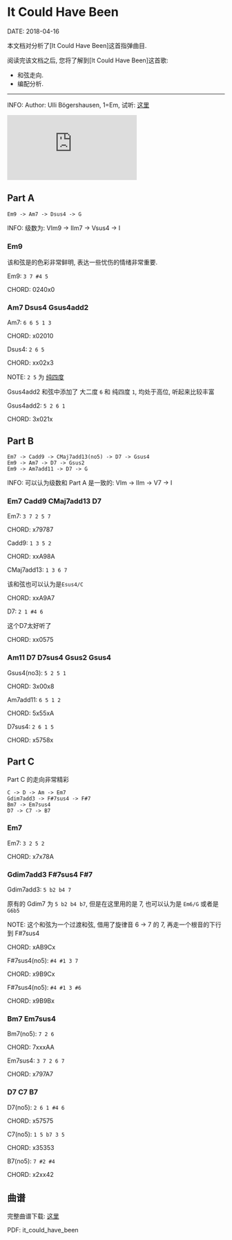 It Could Have Been
==================

DATE: 2018-04-16

本文档对分析了[It Could Have Been]这首指弹曲目.

阅读完该文档之后, 您将了解到[It Could Have Been]这首歌:

* 和弦走向.
* 编配分析.

--------------------------------------------------------------------------------

INFO: Author: Ulli Bögershausen, 1=Em, 试听: [这里](http://www.xiami.com/song/8FZ8wmfaaf1?spm=a1z1s.6659509.0.0.rHuhQw)

<iframe class="youtube" src="https://www.youtube.com/embed/umxQmJ1nqv0" frameborder="0" allow="autoplay; encrypted-media" allowfullscreen></iframe>

Part A
------
```
Em9 -> Am7 -> Dsus4 -> G
```

INFO: 级数为: VIm9 -> IIm7 -> Vsus4 -> I

### Em9
该和弦是的色彩非常鲜明, 表达一些忧伤的情绪非常重要.

Em9: `3 7 #4 5`

CHORD: 0240x0

### Am7 Dsus4 Gsus4add2
Am7: `6 6 5 1 3`

CHORD: x02010

Dsus4: `2 6 5`

CHORD: xx02x3

NOTE: `2 5` 为 [纯四度](https://en.wikipedia.org/wiki/Perfect_fourth)

Gsus4add2 和弦中添加了 大二度 `6` 和 纯四度 `1`, 均处于高位, 听起来比较丰富

Gsus4add2: `5 2 6 1`

CHORD: 3x021x

Part B
------
```
Em7 -> Cadd9 -> CMaj7add13(no5) -> D7 -> Gsus4
Em9 -> Am7 -> D7 -> Gsus2
Em9 -> Am7add11 -> D7 -> G
```

INFO: 可以认为级数和 Part A 是一致的: VIm -> IIm -> V7 -> I

### Em7 Cadd9 CMaj7add13 D7
Em7: `3 7 2 5 7`

CHORD: x79787

Cadd9: `1 3 5 2`

CHORD: xxA98A

CMaj7add13: `1 3 6 7`

该和弦也可以认为是`Esus4/C`

CHORD: xxA9A7

D7: `2 1 #4 6`

这个D7太好听了

CHORD: xx0575

### Am11 D7 D7sus4 Gsus2 Gsus4
Gsus4(no3): `5 2 5 1`

CHORD: 3x00x8

Am7add11: `6 5 1 2`

CHORD: 5x55xA

D7sus4: `2 6 1 5`

CHORD: x5758x

Part C
------
Part C 的走向非常精彩

```
C -> D -> Am -> Em7
Gdim7add3 -> F#7sus4 -> F#7
Bm7 -> Em7sus4
D7 -> C7 -> B7
```

### Em7
Em7: `3 2 5 2`

CHORD: x7x78A

### Gdim7add3 F#7sus4 F#7
Gdim7add3: `5 b2 b4 7`

原有的 Gdim7 为 `5 b2 b4 b7`, 但是在这里用的是 7, 也可以认为是 `Em6/G` 或者是 `G6b5`

NOTE: 这个和弦为一个过渡和弦, 借用了旋律音 6 -> 7 的 7, 再走一个根音的下行到 F#7sus4

CHORD: xAB9Cx

F#7sus4(no5): `#4 #1 3 7`

CHORD: x9B9Cx

F#7sus4(no5): `#4 #1 3 #6`

CHORD: x9B9Bx

### Bm7 Em7sus4
Bm7(no5): `7 2 6`

CHORD: 7xxxAA

Em7sus4: `3 7 2 6 7`

CHORD: x797A7

### D7 C7 B7
D7(no5): `2 6 1 #4 6`

CHORD: x57575

C7(no5): `1 5 b7 3 5`

CHORD: x35353

B7(no5): `7 #2 #4`

CHORD: x2xx42

曲谱
----
完整曲谱下载: [这里](https://github.com/dengqinghua/roses/raw/master/assets/doc/it_could_have_been.pdf)

PDF: it_could_have_been
